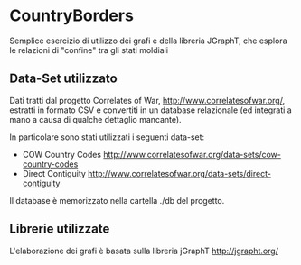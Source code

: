 # CountryBorders
Semplice esercizio di utilizzo dei grafi e della libreria JGraphT, che esplora le relazioni di "confine" tra gli stati moldiali

## Data-Set utilizzato
Dati tratti dal progetto Correlates of War, http://www.correlatesofwar.org/, 
estratti in formato CSV e convertiti in un database relazionale (ed integrati a mano a causa di qualche dettaglio mancante).

In particolare sono stati utilizzati i seguenti data-set:

- COW Country Codes http://www.correlatesofwar.org/data-sets/cow-country-codes
- Direct Contiguity http://www.correlatesofwar.org/data-sets/direct-contiguity

Il database è memorizzato nella cartella ./db del progetto.

## Librerie utilizzate

L'elaborazione dei grafi è basata sulla libreria jGraphT http://jgrapht.org/
